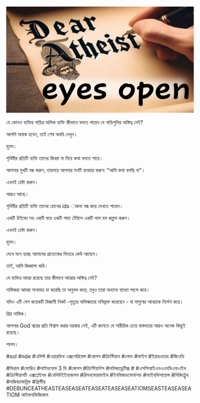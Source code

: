![Video cover image](../cover.jpg "cover photo")

যে কোনও ব্যক্তির গাড়ির মালিক ব্যক্তি কীভাবে বলতে পারেন যে গাড়িগুলির অস্তিত্ব নেই?

আপনি অবাক হবেন, তাই শেষ অবধি দেখুন।

হুমম।

পৃথিবীর প্রতিটি ব্যক্তি তাদের জিহ্বা না নিয়ে কথা বলতে পারে।

আপনার মুখটি বন্ধ করুন, তারপরে আপনার মনটি ব্যবহার করুন: "আমি কথা বলছি না"।

এখনই চেষ্টা করুন।

আরও আছে।

পৃথিবীর প্রতিটি ব্যক্তি তাদের চোখের ids াকনা বন্ধ করে দেখতে পারেন।

একটি উইন্ডো সহ একটি ঘরে একটি সাদা টেবিলে একটি লাল বল কল্পনা করুন।

এখনই চেষ্টা করুন।

হুমম।

দেখে মনে হচ্ছে আমাদের প্রত্যেকের ভিতরে কেউ আছেন।

তাই, আমি জিজ্ঞাসা করি।

যে ব্যক্তির আত্মা রয়েছে তার কীভাবে আত্মার অস্তিত্ব নেই?

নাস্তিকরা আমরা সবেমাত্র যা করেছি তা অনুভব করে; তবুও তারা অন্যান্য ব্যাখ্যা পছন্দ করে।

যদিও এটি বেশ কয়েকটি বিজ্ঞানী নিকট -মৃত্যুর অভিজ্ঞতার নথিভুক্ত করেছেন - যা মানুষের আত্মাকে নির্দেশ করে।

প্রিয় নাস্তিক।

আপনার God শ্বরের প্রতি বিশ্বাস করার দরকার নেই, এটি জানতে যে শারীরিক চেয়ে বাস্তবতার আরও অনেক কিছুই রয়েছে।

শালম।

#sol #nde #এথিস্ট #এয়ারডিথ এক্সপেরিয়েন্স #জেসস #ক্রিস্টিয়ান #লোভ #ফাইথ #ইয়াহওয়েহ #জিওডি

#ভিরাল #ফোরিও #লাইভবোভ 3 ডি #জেসস #ক্রিশ্টিয়ান্টস #লভিজড্রেটিক্স # #এসসিআইএনএএনডিএফএইথ #ক্রিস্টিয়ানটি এক্সপ্লেইনড #বেলিউইইনজেসস #রিসনফোরফাইথ #ইনভিজডফোর্ডগড #ফাইথভিসায়েন্স #সিকিংট্রুথ #লজিক্যান্ডব্লিফ #খ্রিস্টীয় #DEBUNCEATHEASTEASEASEATEASEATEASEASEATIOMSEASTEASEASEATIOM আইন্ডথফিজিকাল
